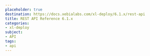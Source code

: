 ```yaml
---
placeholder: true
destination: https://docs.xebialabs.com/xl-deploy/6.1.x/rest-api
title: REST API Reference 6.1.x
categories:
- xl-deploy
subject:
- API
tags:
- api
---
```

